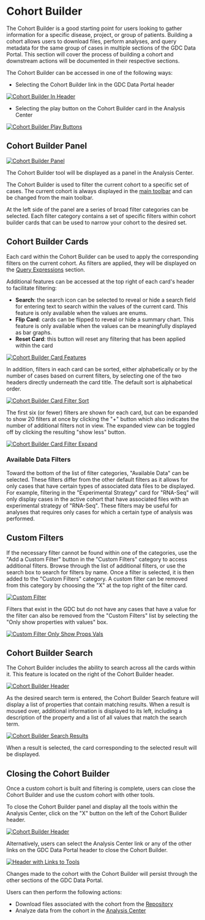 # Cohort Builder

The Cohort Builder is a good starting point for users looking to gather information for a specific disease, project, or group of patients.  Building a cohort allows users to download files, perform analyses, and query metadata for the same group of cases in multiple sections of the GDC Data Portal. This section will cover the process of building a cohort and downstream actions will be documented in their respective sections.

The Cohort Builder can be accessed in one of the following ways:
* Selecting the Cohort Builder link in the GDC Data Portal header

[![Cohort Builder In Header](images/ToolLinksInHeader.png)](images/ToolLinksInHeader.png "Click to see the full image.")

* Selecting the play button on the Cohort Builder card in the Analysis Center

[![Cohort Builder Play Buttons](images/CohortBuilderInAnalysisCenter.png)](imagesCohortBuilderInAnalysisCenter.png "Click to see the full image.")

## Cohort Builder Panel ##

[![Cohort Builder Panel](images/CohortBuilderPanel.png)](images/CohortBuilderPanel.png "Image of Cohort Builder Panel. Click to see the full image.")

The Cohort Builder tool will be displayed as a panel in the Analysis Center.

The Cohort Builder is used to filter the current cohort to a specific set of cases. The current cohort is always displayed in the [main toolbar](quick_start.md#main-toolbar) and can be changed from the main toolbar.

At the left side of the panel are a series of broad filter categories can be selected. Each filter category contains a set of specific filters within cohort builder cards that can be used to narrow your cohort to the desired set.

## Cohort Builder Cards
Each card within the Cohort Builder can be used to apply the corresponding filters on the current cohort. As filters are applied, they will be displayed on the [Query Expressions](quick_start.md#query-expressions) section.

Additional features can be accessed at the top right of each card's header to facilitate filtering:

* **Search**: the search icon can be selected to reveal or hide a search field for entering text to search within the values of the current card. This feature is only available when the values are enums.
* **Flip Card**: cards can be flipped to reveal or hide a summary chart. This feature is only available when the values can be meaningfully displayed as bar graphs.
* **Reset Card**: this button will reset any filtering that has been applied within the card

[![Cohort Builder Card Features](images/search_flip_reset_card.png)](images/search_flip_reset_card.png "Image of Cohort Builder Card Features. Click to see the full image.")

In addition, filters in each card can be sorted, either alphabetically or by the number of cases based on current filters, by selecting one of the two headers directly underneath the card title. The default sort is alphabetical order.

[![Cohort Builder Card Filter Sort](images/alpha_desc_card_filter_order.png)](images/alpha_desc_card_filter_order.png "Image of Cohort Builder Card Filter Sort. Click to see the full image.")

The first six (or fewer) filters are shown for each card, but can be expanded to show 20 filters at once by clicking the "+" button which also indicates the number of additional filters not in view. The expanded view can be toggled off by clicking the resulting "show less" button.

[![Cohort Builder Card Filter Expand](images/card_expand.png)](images/card_expand.png "Image of how to expand cohort builder card filters. Click to see the full image.")

### Available Data Filters

Toward the bottom of the list of filter categories, "Available Data" can be selected.  These filters differ from the other default filters as it allows for only cases that have certain types of associated data files to be displayed. For example, filtering in the "Experimental Strategy" card for "RNA-Seq" will only display cases in the active cohort that have associated files with an experimental strategy of "RNA-Seq". These filters may be useful for analyses that requires only cases for which a certain type of analysis was performed.

## Custom Filters ##

If the necessary filter cannot be found within one of the categories, use the "Add a Custom Filter" button in the "Custom Filters" category to access additional filters. Browse through the list of additional filters, or use the search box to search for filters by name. Once a filter is selected, it is then added to the "Custom Filters" category.  A custom filter can be removed from this category by choosing the "X" at the top right of the filter card.

[![Custom Filter](images/CustomFilter.png)](images/CustomFilter.png "Image of Custom Filter search box. Click to see the full image.")

Filters that exist in the GDC but do not have any cases that have a value for the filter can also be removed from the "Custom Filters" list by selecting the "Only show properties with values" box.

[![Custom Filter Only Show Props Vals](images/only_show_props_vals.png)](images/only_show_props_vals.png "Image of toggle for properties with values for custom filters in cohort builder. Click to see the full image.")

## Cohort Builder Search

The Cohort Builder includes the ability to search across all the cards within it. This feature is located on the right of the Cohort Builder header.

[![Cohort Builder Header](images/CohortBuilderHeader.png)](images/CohortBuilderHeader.png "Image of Cohort Builder Header. Click to see the full image.")

As the desired search term is entered, the Cohort Builder Search feature will display a list of properties that contain matching results. When a result is moused over, additional information is displayed to its left, including a description of the property and a list of all values that match the search term.

[![Cohort Builder Search Results](images/CohortBuilderSearchResults.png)](images/CohortBuilderSearchResults.png "Image of Cohort Builder Search Results. Click to see the full image.")

When a result is selected, the card corresponding to the selected result will be displayed.

## Closing the Cohort Builder

Once a custom cohort is built and filtering is complete, users can close the Cohort Builder and use the custom cohort with other tools.

To close the Cohort Builder panel and display all the tools within the Analysis Center, click on the "X" button on the left of the Cohort Builder header.

[![Cohort Builder Header](images/CohortBuilderHeader.png)](images/CohortBuilderHeader.png "Image of Cohort Builder Header. Click to see the full image.")

Alternatively, users can select the Analysis Center link or any of the other links on the GDC Data Portal header to close the Cohort Builder.

[![Header with Links to Tools](images/ToolLinksInHeader.png)](images/ToolLinksInHeader.png "Click to see the full image.")

Changes made to the cohort with the Cohort Builder will persist through the other sections of the GDC Data Portal.

Users can then perform the following actions:
* Download files associated with the cohort from the [Repository](Repository.md)
* Analyze data from the cohort in the [Analysis Center](analysis_center.md)
